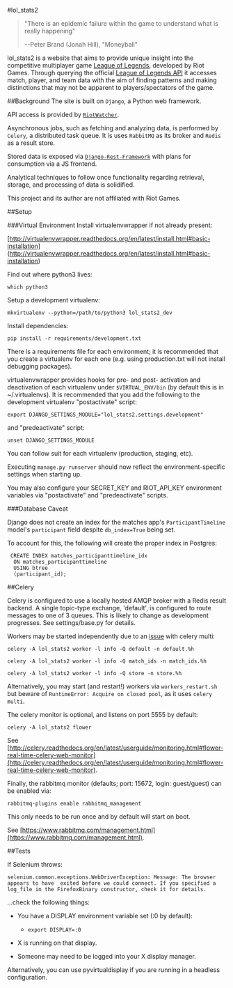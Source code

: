 #lol_stats2

> "There is an epidemic failure within the game to understand what is really happening"
> 
> --Peter Brand (Jonah Hill), "Moneyball"

lol_stats2 is a website that aims to provide unique insight into the competitive
multiplayer game [League of Legends](http://leagueoflegends.com), developed by Riot Games.
Through querying the official [League of Legends API](http://developer.riotgames.com/)
it accesses match, player, and team data with the aim of finding patterns and making
distinctions that may not be apparent to players/spectators of the game.

##Background
The site is built on `Django`, a Python web framework.

API access is provided by [`RiotWatcher`](https://github.com/pseudonym117/Riot-Watcher).

Asynchronous jobs, such as fetching and analyzing data, is performed by `Celery`,
a distributed task queue. It is uses `RabbitMQ` as its broker and `Redis` as a result
store.
        
Stored data is exposed via [`Django-Rest-Framework`](http://www.django-rest-framework.org/)
with plans for consumption via a JS frontend.

Analytical techniques to follow once functionality regarding retrieval, storage, and 
processing of data is solidified.

This project and its author are not affiliated with Riot Games.

##Setup

###Virtual Environment
Install virtualenvwrapper if not already present:

[http://virtualenvwrapper.readthedocs.org/en/latest/install.html#basic-installation]
(http://virtualenvwrapper.readthedocs.org/en/latest/install.html#basic-installation)

Find out where python3 lives:

`which python3`

Setup a development virtualenv:

`mkvirtualenv --python=/path/to/python3 lol_stats2_dev`

Install dependencies:

`pip install -r requirements/development.txt`

There is a requirements file for each environment; it is recommended that you create a
virtualenv for each one (e.g. using production.txt will not install debugging packages).

virtualenvwrapper provides hooks for pre- and post- activation and deactivation of
each virtualenv under `$VIRTUAL_ENV/bin` (by default this is in ~/.virtualenvs).
It is recommended that you add the following to the development virtualenv
"postactivate" script:

`export DJANGO_SETTINGS_MODULE="lol_stats2.settings.development"`

and "predeactivate" script:

`unset DJANGO_SETTINGS_MODULE`

You can follow suit for each virtualenv (production, staging, etc).

Executing `manage.py runserver` should now reflect the environment-specific settings
when starting up.

You may also configure your SECRET_KEY and RIOT_API_KEY environment variables via 
"postactivate" and "predeactivate" scripts.

###Database Caveat

Django does not create an index for the matches app's `ParticipantTimeline` model's
`participant` field despite `db_index=True` being set.

To account for this, the following will create the proper index in Postgres:
 
     CREATE INDEX matches_participanttimeline_idx
      ON matches_participanttimeline
      USING btree
      (participant_id);


##Celery

Celery is configured to use a locally hosted AMQP broker with a Redis result backend.
A single topic-type exchange, 'default', is configured to route messages to one of
3 queues. This is likely to change as development progresses. See settings/base.py
for details.

Workers may be started independently due to an [issue](https://github.com/celery/celery/issues/1839)
with celery multi:

`celery -A lol_stats2 worker -l info -Q default -n default.%h`

`celery -A lol_stats2 worker -l info -Q match_ids -n match_ids.%h`

`celery -A lol_stats2 worker -l info -Q store -n store.%h`

Alternatively, you may start (and restart!) workers via `workers_restart.sh` but
beware of `RuntimeError: Acquire on closed pool`, as it uses `celery multi`.

The celery monitor is optional, and listens on port 5555 by default:

`celery -A lol_stats2 flower`

See [http://celery.readthedocs.org/en/latest/userguide/monitoring.html#flower-real-time-celery-web-monitor](http://celery.readthedocs.org/en/latest/userguide/monitoring.html#flower-real-time-celery-web-monitor).

Finally, the rabbitmq monitor (defaults; port: 15672, login: guest/guest) can be
enabled via:

`rabbitmq-plugins enable rabbitmq_management`

This only needs to be run once and by default will start on boot.
  
See [https://www.rabbitmq.com/management.html](https://www.rabbitmq.com/management.html).

##Tests

If Selenium throws:

`selenium.common.exceptions.WebDriverException: Message: The browser appears to have 
exited before we could connect. If you specified a log_file in the FirefoxBinary
constructor, check it for details.`

...check the following things:

- You have a DISPLAY environment variable set (:0 by default):

    - `export DISPLAY=:0`

- X is running on that display.

- Someone may need to be logged into your X display manager.

Alternatively, you can use pyvirtualdisplay if you are running in a headless
configuration.